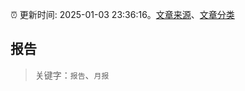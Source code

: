 :alarm_clock: 更新时间: 2025-01-03 23:36:16。[文章来源](/README.md)、[文章分类](/TAGS.md)

## 报告


> 关键字：`报告`、`月报`



